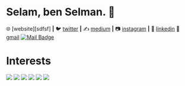 # Selam, ben Selman. 👋
🌐 [website][sdfsf] **|** 
🐦 [twitter][twitter] **|** 
✍️ [medium][medium] **|** 
📷 [instagram][instagram] **|** 
👔 [linkedin][linkedin]
📧 [gmail][linkedin]
[![Mail Badge](https://img.shields.io/badge/mertcobanov@gmail.com-c14438?style=for-the-badge&logo=Gmail&logoColor=white&link=mailto:mertcobanov@gmail.com)](mailto:mertcobanov@gmail.com)

[website]: https://selmanbaskaya.com
[twitter]: https://twitter.com/selmanbaskayaa
[medium]: https://medium.com/@selmanbaskaya
[instagram]: https://instagram.com/selmanbaskaya
[linkedin]: https://linkedin.com/in/selmanbaskaya

# Interests
[![](https://img.shields.io/badge/python-cD1?style=for-the-badge&logo=python)]()
[![](https://img.shields.io/badge/pandas-cD1?style=for-the-badge&logo=pandas)]()
[![](https://img.shields.io/badge/numpy-cD1?style=for-the-badge&logo=numpy)]()
[![](https://img.shields.io/badge/flask-cD1?style=for-the-badge&logo=flask)]()
[![](https://img.shields.io/badge/javascript-cD1?style=for-the-badge&logo=javascript)]()
[![](https://img.shields.io/badge/react-cD1?style=for-the-badge&logo=react)]()
